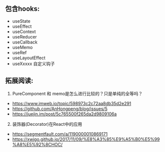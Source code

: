 ## 包含hooks:
- useState
- useEffect
- useContext
- useReducer
- useCallback
- useMemo
- useRef
- useLayoutEffect
- useXxxxx 自定义钩子

## 拓展阅读:
1. PureComponent 和 memo是怎么进行比较的？只是单纯的全等吗？
- https://www.imweb.io/topic/598973c2c72aa8db35d2e291
- https://github.com/AnHongpeng/blog/issues/5
- https://juejin.im/post/5c765500f265da2d9809106a

2. 装饰器(Decorator)在React中的应用
- https://segmentfault.com/a/1190000010869171
- https://xwjgo.github.io/2017/11/09/%E8%A3%85%E9%A5%B0%E5%99%A8%E5%92%8CHOC/
